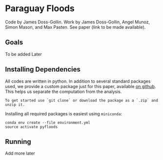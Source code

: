 # Paraguay Floods

Code by James Doss-Gollin.
Work by James Doss-Gollin, Angel Munoz, Simon Mason, and Max Pasten.
See paper (link to be made available).

## Goals

To be added Later

## Installing Dependencies

All codes are written in python.
In addition to several standard packages used, we provide a custom package just for this paper, available [on github](github.com/jdossgollin/paraguayfloodspy).
This helps us separate the computation from the analysis.

    To get started use `git clone` or download the package as a `.zip` and unzip it.

Installing all required packages is easiest using `miniconda`:

```
conda env create --file environment.yml
source activate pyfloods
```

## Running

Add more later